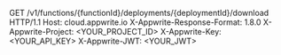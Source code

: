 GET /v1/functions/{functionId}/deployments/{deploymentId}/download HTTP/1.1
Host: cloud.appwrite.io
X-Appwrite-Response-Format: 1.8.0
X-Appwrite-Project: <YOUR_PROJECT_ID>
X-Appwrite-Key: <YOUR_API_KEY>
X-Appwrite-JWT: <YOUR_JWT>
